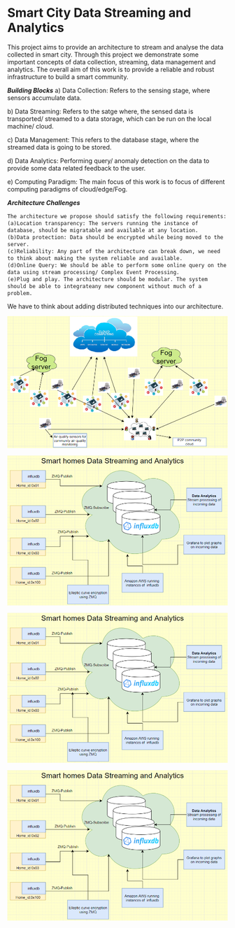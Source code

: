 # Smart City Data Streaming and Analytics 

This project aims to provide an architecture to stream and analyse the data collected in smart city. Through this project we demonstrate some important concepts of data collection, streaming, data management and analytics. The overall aim of this work is to provide a reliable and robust infrastructure to build a smart community.

***Building Blocks***
a) Data Collection: Refers to the sensing stage, where sensors accumulate data. 

b) Data Streaming: Refers to the satge where, the sensed data is transported/ streamed to a data storage, which can be run on the local machine/ cloud.

c) Data Management: This refers to the database stage, where the streamed data is going to be stored.

d) Data Analytics: Performing query/ anomaly detection on the data to provide some data related feedback to the user.

e) Computing Paradigm: The main focus of this work is to focus of different computing paradigms of cloud/edge/Fog. 

***Architecture Challenges***
```
The architecture we propose should satisfy the following requirements:
(a)Location transparency: The servers running the instance of database, should be migratable and available at any location.
(b)Data protection: Data should be encrypted while being moved to the server.
(c)Reliability: Any part of the architecture can break down, we need to think about making the system reliable and available.
(d)Online Query: We should be able to perform some online query on the data using stream processing/ Complex Event Processing.
(e)Plug and play. The architecture should be modular. The system should be able to integrateany new component without much of a problem.
```
We have to think about adding distributed techniques into our architecture.

![architecture v1.0](https://github.com/Shreyasramakrishna90/CS-6381-01-Final-Project/blob/master/images/smart-city.png)

![architecture v1.0](https://github.com/Shreyasramakrishna90/CS-6381-01-Final-Project/blob/master/images/original_idea.png)

![architecture v1.0](https://github.com/Shreyasramakrishna90/CS-6381-01-Final-Project/blob/master/images/original_idea.png)

![architecture v1.0](https://github.com/Shreyasramakrishna90/CS-6381-01-Final-Project/blob/master/images/original_idea.png)

